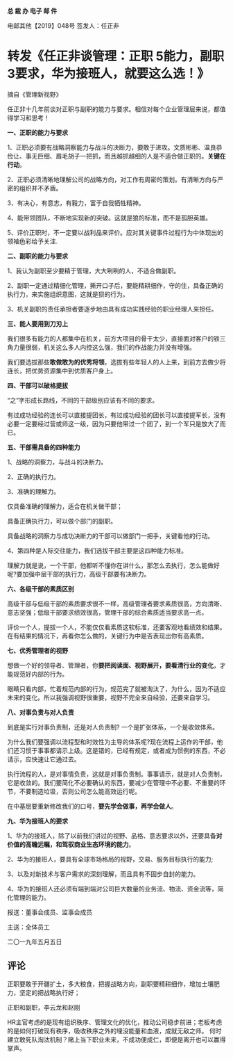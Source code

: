 **总 裁 办 电子 邮 件**

 

电邮其他【2019】048号      签发人：任正非



# 转发《任正非谈管理：正职 5能力，副职3要求，华为接班人，就要这么选！》

摘自《管理新视野》

任正非十几年前谈对正职与副职的能力与要求。相信对每个企业管理层来说，都值得学习和思考！

**一、正职的能力与要求**

1、正职必须要有战略洞察能力与战斗的决断力，要敢于进攻。文质彬彬、温良恭俭让、事无巨细、眉毛胡子一把抓，而且越抓越细的人是不适合做正职的。**关键在行动**。

2、正职必须清晰地理解公司的战略方向，对工作有周密的策划。有清晰方向与严密的组织并不矛盾。

3、有决心，有意志，有毅力，富于自我牺牲精神。

4、能带领团队，不断地实现新的突破。这就是狼的标准，而不是孤胆英雄。

5、评价正职时，不一定要以战利品来评价。应对其关键事件过程行为中体现出的领袖色彩给予关注.

 



**二、副职的能力与要求**

1、我认为副职至少要精于管理，大大咧咧的人，不适合做副职。

2、副职一定通过精细化管理，撕开口子后，要能精耕细作，守的住，具备正确的执行力，来实施组织意图，这就是狈的行为。

3、机关副职的责任承担者要逐步地由具有成功实践经验的职业经理人来担任。

 



**三、能人要用到刀刃上**

我们很多有能力的人都集中在机关，前方大项目的骨干太少，直接面对客户的铁三角力量很弱，机关这么多人内控这么强，我们的作战能力并没有增强。

我们要选拔那些**敢做敢为的优秀将领**，选拔有些年轻人的人上来，到前方去做少将连长，把优势资源集中到优质客户身上。

 



**四、干部可以破格提拔**

“之”字形成长路线，不同的干部级别应该有不同的要求。

有过成功经验的连长可以直接提团长，有过成功经验的团长可以直接提军长，没有必要一定要经过营或师这一级，因为只要他带过一个团了，到一个军只是放大了而已。

 



**五、干部需具备的四种能力**

1、战略的洞察力，与战斗的决断力。

2、正确的执行力。

3、准确的理解力。

仅具备准确的理解力，适合在机关做干部；

具备正确执行力，可以做个部门的副职。

具备战略的洞察力与成功决断力的干部可以做部门一把手，关键看他的行动。

4、第四种是人际交往能力，我们选拔干部主要是这四种能力标准。

理解力就是说，一个干部，他都听不懂你在讲什么，那怎么去执行，怎么能做好呢?要加强中层干部的执行力，高级干部要有决断力。

 



**六、各级干部的素质区别**

高级干部与低级干部的素质要求很不一样，高级管理者要求素质很高，方向清晰、意志坚强；低级干部要求绩效很高，管理干部的综合素质适当要求高一点。

评价一个人，提拔一个人，不能仅仅看素质这软标准，还要客观地看绩效和结果。在有结果的情况下，再看你怎么做的，关键行为中是否表现出你有高素质。

 



**七、优秀管理者的视野**

想做一个好的领导者、管理者，你**要把阅读面、视野展开，要看清行业的变化**，才能规范好内部的行为。

眼睛只看内部，忙着规范内部的行为，规范完了就被淘汰了，为什么，因为不适应未来的变化。所以我强调视野很重要，视野不完全来自经验，还要来自学习。

 



**八、对事负责与对人负责**

到底是实行对事负责制，还是对人负责制? 一个是扩张体系，一个是收敛体系。

为什么我们要强调以流程型和时效性为主导的体系呢?现在流程上运作的干部，他们还习惯于事事都请示上级。这是错的，已经有规定，或者成为惯例的东西，不必请示，应快速让它通过去。

执行流程的人，是对事情负责，这就是对事负责制。事事请示，就是对人负责制，它是收敛的。我们要简化不必要确认的东西，要减少在管理中不必要、不重要的环节，不要制造垃圾，否则公司怎么能高效运行呢。

在中基层要重新修改我们的口号，**要先学会做事，再学会做人**。

 



**九、华为接班人的要求**

1、华为的接班人，除了以前我们讲过的视野、品格、意志要求以外，还要具备**对价值的高瞻远瞩，和驾驭商业生态环境的能力**。

2、华为的接班人，要具有全球市场格局的视野，交易、服务目标执行的能力;

3、以及对新技术与客户需求的深刻理解，而且具有不固步自封的能力。

4、华为的接班人还必须有端到端对公司巨大数量的业务流、物流、资金流等，简化管理的能力。

 





报送：董事会成员、监事会成员

主送：全体员工

二〇一九年五月五日

## 评论

正职要敢于开疆扩土，多大粮食，把握战略方向，副职要精耕细作，增加土壤肥力，坚定的把战略执行好；

正职和副职，李云龙和赵刚

HR主官考虑的是现有组织秩序、管理文化的优化，推动公司稳步前进；老板考虑的是如何打破现有秩序，吸收秩序之外的埋没能量和血液，成就无敌之师。
何时建立敢死队淘汰机制？赌上当下职业未来，不成功便成仁，即便是离开也可以赢得掌声。